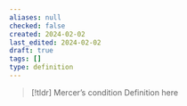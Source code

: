 ```yaml
---
aliases: null
checked: false
created: 2024-02-02
last_edited: 2024-02-02
draft: true
tags: []
type: definition
---
```

>[!tldr] Mercer’s condition
>Definition here

